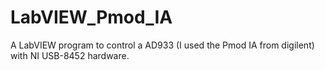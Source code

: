 # LabVIEW_Pmod_IA

A LabVIEW program to control a AD933 (I used the Pmod IA from digilent) with NI USB-8452 hardware.
